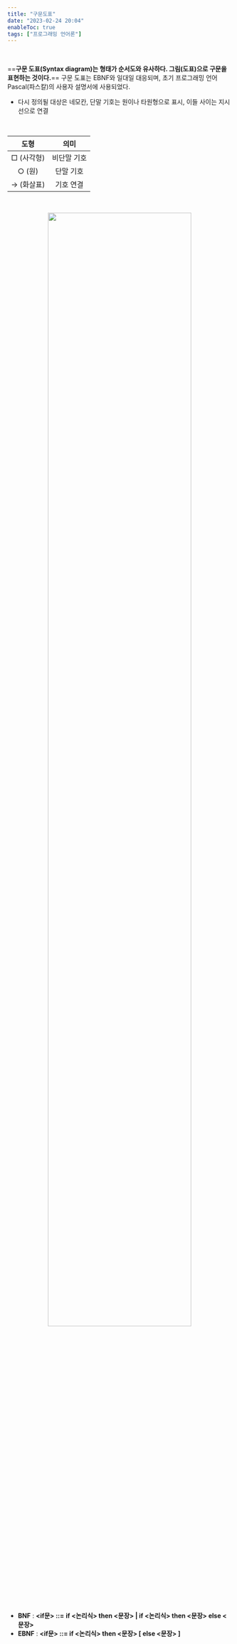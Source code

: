 ```yaml
---
title: "구문도표"
date: "2023-02-24 20:04"
enableToc: true
tags: ["프로그래밍 언어론"]
---
```


<br>

==**구문 도표(Syntax diagram)는 형태가 순서도와 유사하다. 그림(도표)으로 구문을 표현하는 것이다.**== 구문 도표는 EBNF와 일대일 대응되며, 초기 프로그래밍 언어 Pascal(파스칼)의 사용자 설명서에 사용되었다.

- 다시 정의될 대상은 네모칸, 단말 기호는 원이나 타원형으로 표시, 이들 사이는 지시선으로 연결

<br>

|  **도형**  |  **의미**   |
|:----------:|:-----------:|
| □ (사각형) | 비단말 기호 |
|   ○ (원)   |  단말 기호  |
| → (화살표) |  기호 연결  | 

<br>

<p align="center"><img src="https://img1.daumcdn.net/thumb/R1280x0/?scode=mtistory2&fname=https%3A%2F%2Fblog.kakaocdn.net%2Fdn%2FplDhM%2Fbtqy5ClM092%2FMGeDuHsoZkZGpQobtgMvZ1%2Fimg.png" width="80%"></p>

-   **BNF** : **<if문> ::=** **if <논리식> then <문장> | if <논리식> then <문장> else <문장>**
-   **EBNF** : **<if문> ::= if <논리식> then <문장> [ else <문장> ]**